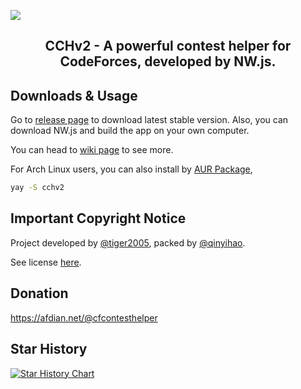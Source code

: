 ![](https://pic1.zhimg.com/v2-f3adb06895e2ef8858d1de39fb33b1b7_r.jpg)

<div align="center">

## **CCHv2 - A powerful contest helper for CodeForces, developed by NW.js.**

</div>

## Downloads & Usage

Go to [release page](https://github.com/CodeforcesContestHelper/CCHv2/releases/) to download latest stable version. Also, you can download NW.js and build the app on your own computer.

You can head to [wiki page](https://github.com/CodeforcesContestHelper/CCHv2/wiki) to see more.

For Arch Linux users, you can also install by [AUR Package](https://aur.archlinux.org/packages/cchv2),

```sh
yay -S cchv2
```



## Important Copyright Notice

Project developed by [@tiger2005](https://www.luogu.com.cn/user/60864), packed by [@qinyihao](https://www.luogu.com.cn/user/348831).

See license [here](https://github.com/CodeforcesContestHelper/CCHv2/blob/main/LICENSE).

## Donation
https://afdian.net/@cfcontesthelper

## Star History

[![Star History Chart](https://api.star-history.com/svg?repos=CodeforcesContestHelper/CCHv2&type=Date)](https://star-history.com/#CodeforcesContestHelper/CCHv2)
